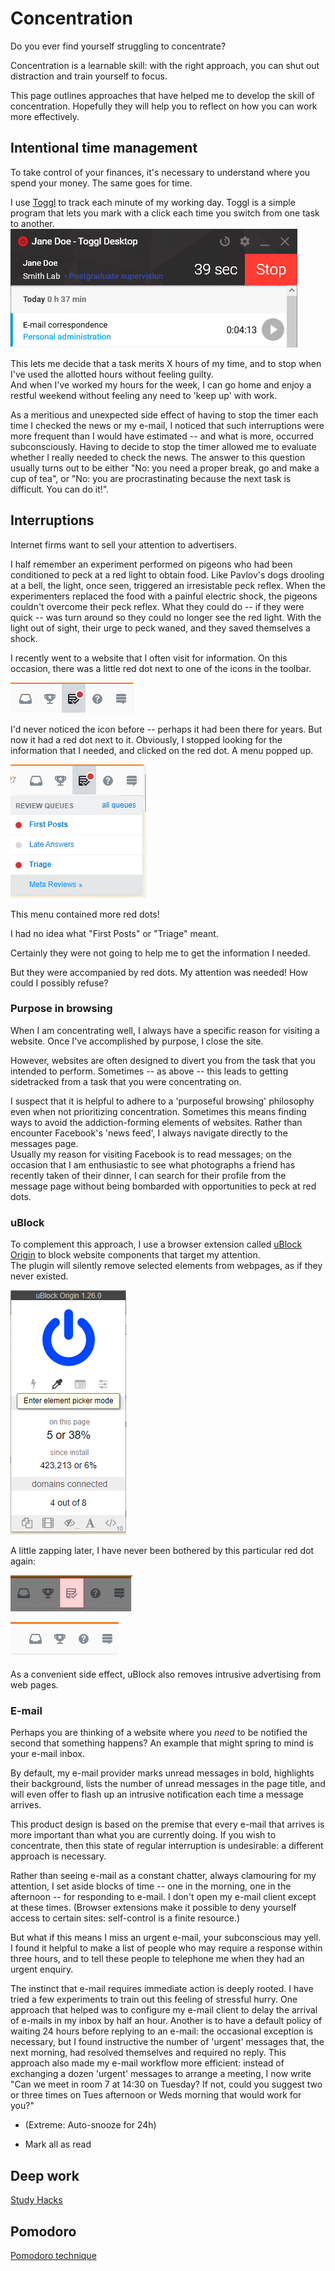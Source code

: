 # Concentration

Do you ever find yourself struggling to concentrate?

Concentration is a learnable skill: with the right approach, 
you can shut out distraction and train yourself to focus.

This page outlines approaches that have helped me to develop the skill of concentration.
Hopefully they will help you to reflect on how you can work more effectively.


## Intentional time management

To take control of your finances, it's necessary to understand where you spend your money.
The same goes for time.

I use [Toggl](https://www.toggl.com) to track each minute of my working day. 
Toggl is a simple program that lets you mark with a click each time you switch from
one task to another.  
![Toggl interface](https://github.com/ms609/concentration/raw/master/img/Toggl.png "Toggl interface")


This lets me decide that a task merits X hours of my time, and to stop when 
I've used the allotted hours without feeling guilty.  
And when I've worked my hours for the week, I can go home and 
enjoy a restful weekend without feeling any need to 'keep up' with work.

As a meritious and unexpected side effect of having to stop the timer
each time I checked the news or my e-mail, I noticed that such interruptions
were more frequent than I would have estimated -- and what is more, occurred
subconsciously.  Having to decide to stop the timer allowed me to evaluate whether
I really needed to check the news.  The answer to this question usually turns out to be
either "No: you need a proper break, go and make a cup of tea", or "No: you are
procrastinating because the next task is difficult. You can do it!".

## Interruptions

Internet firms want to sell your attention to advertisers. 

I half remember an experiment performed on pigeons who had been conditioned to
peck at a red light to obtain food.  Like Pavlov's dogs drooling at a bell,
the light, once seen, triggered an irresistable peck reflex.
When the experimenters replaced the food with a painful electric shock,
the pigeons couldn't overcome their peck reflex.
What they could do -- if they were quick -- was turn around so they could
no longer see the red light.  With the light out of sight, their urge to peck
waned, and they saved themselves a shock.

I recently went to a website that I often visit for information.
On this occasion, there was a little red dot next to one of the icons in the toolbar.

![Stack overflow buttons](https://github.com/ms609/concentration/raw/master/img/RedDot.png "A little red dot")

I'd never noticed the icon before -- perhaps it had been there for years.  But now it
had a red dot next to it.  Obviously, I stopped looking for the information that I needed,
and clicked on the red dot.  A menu popped up.

![Stack overflow review queue](https://github.com/ms609/concentration/raw/master/img/RedDotMenu.png "More red dots!")

This menu contained more red dots!

I had no idea what "First Posts" or "Triage" meant.

Certainly they were not going to help me to get the information I needed.

But they were accompanied by red dots.
My attention was needed!  How could I possibly refuse?

### Purpose in browsing

When I am concentrating well, I always have a specific reason for visiting a website.
Once I've accomplished by purpose, I close the site.

However, websites are often designed to divert you from the task that you intended 
to perform.  Sometimes -- as above -- this leads to getting sidetracked from 
a task that you were concentrating on.

I suspect that it is helpful to adhere to a 'purposeful browsing' philosophy even
when not prioritizing concentration.  Sometimes this means finding ways to avoid
the addiction-forming elements of websites.  Rather than encounter Facebook's 
'news feed', I always navigate directly to the messages page.  
Usually my reason for visiting Facebook is to read messages; 
on the occasion that I am enthusiastic to see what
photographs a friend has recently taken of their dinner, I can search for their 
profile from the message page without being bombarded with opportunities to
peck at red dots.


### uBlock

To complement this approach,
I use a browser extension called [uBlock Origin](https://github.com/gorhill/uBlock/)
to block website components that target my attention.  
The plugin will silently remove selected elements from webpages,
as if they never existed.

![uBlock](https://github.com/ms609/concentration/raw/master/img/uBlock.png "uBlock interface")

A little zapping later, I have never been bothered by this particular red dot again:

![uBlock red dot zapper](https://github.com/ms609/concentration/raw/master/img/NoMoreRedDot.png "No more red dots!")

![uBlock red dot zapped](https://github.com/ms609/concentration/raw/master/img/WithoutRedDot.png "It's gone.")

As a convenient side effect, uBlock also removes intrusive advertising from web pages.


### E-mail

Perhaps you are thinking of a website where you _need_ to be notified the second that 
something happens?  An example that might spring to mind is your e-mail inbox.

By default, my e-mail provider marks unread messages in bold,
highlights their background, lists the number of unread messages in the page title,
and will even offer to flash up an intrusive notification each time a message arrives.

This product design is based on the premise that every e-mail that arrives is more 
important than what you are currently doing.  If you wish to concentrate, then this
state of regular interruption is undesirable: a different approach is necessary.

Rather than seeing e-mail as a constant chatter, always clamouring for my attention, 
I set aside blocks of time -- one in the morning, one in the afternoon -- for responding
to e-mail.  I don't open my e-mail client except at these times.  (Browser extensions
make it possible to deny yourself access to certain sites: self-control is a finite resource.)

But what if this means I miss an urgent e-mail, your subconscious may yell.  
I found it helpful to make a list of people who may require a response within three 
hours, and to tell these people to telephone me when they had an urgent enquiry.

The instinct that e-mail requires immediate action is deeply rooted.  I have tried
a few experiments to train out this feeling of stressful hurry.  One approach that
helped was to configure my e-mail client to delay the arrival of e-mails in my 
inbox by half an hour.  Another is to have a default policy of waiting 24 hours 
before replying to an e-mail: the occasional exception is necessary, but I found
instructive the number of 'urgent' messages that, the next morning, had resolved
themselves and required no reply.  This approach also made my e-mail workflow more
efficient: instead of exchanging a dozen 'urgent' messages to arrange a meeting,
I now write "Can we meet in room 7 at 14:30 on Tuesday? If not, could you suggest 
two or three times on Tues afternoon or Weds morning that would work for you?"

- (Extreme: Auto-snooze for 24h)

- Mark all as read


## Deep work

[Study Hacks](https://www.calnewport.com/blog/2009/11/20/a-study-hacks-primer/)

## Pomodoro

[Pomodoro technique](https://francescocirillo.com/pages/pomodoro-technique)
